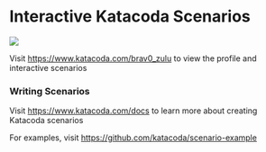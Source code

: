 # Interactive Katacoda Scenarios

[![](http://shields.katacoda.com/katacoda/brav0_zulu/count.svg)](https://www.katacoda.com/brav0_zulu "Get your profile on Katacoda.com")

Visit https://www.katacoda.com/brav0_zulu to view the profile and interactive scenarios

### Writing Scenarios
Visit https://www.katacoda.com/docs to learn more about creating Katacoda scenarios

For examples, visit https://github.com/katacoda/scenario-example
